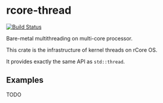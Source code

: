 # rcore-thread

[![Build Status](https://travis-ci.org/rcore-os/rcore-thread.svg?branch=master)](https://travis-ci.org/rcore-os/rcore-thread)

Bare-metal multithreading on multi-core processor.

This crate is the infrastructure of kernel threads on rCore OS.

It provides exactly the same API as `std::thread`.

## Examples

TODO
